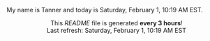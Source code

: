 My name is Tanner and today is Saturday, February 1, 10:19 AM EST.

<p align="center">This <i>README</i> file is generated <b>every 3 hours</b>!</br>Last refresh: Saturday, February 1, 10:19 AM EST<br /></p>
